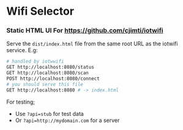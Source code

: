 # Wifi Selector

### Static HTML UI For https://github.com/cjimti/iotwifi

Serve the `dist/index.html` file from the same root URL as the iotwifi service. E.g:

```bash
# handled by iotwwifi
GET http://localhost:8080/status
GET http://localhost:8080/scan
POST http://localhost:8080/connect
# you should serve this file
GET http://localhost:8080 # -> index.html
```

For testing;

- Use `?api=stub` for test data
- Or `?api=http://mydomain.com` for a server
